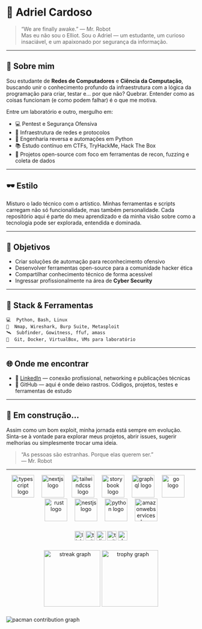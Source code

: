 # 👾 Adriel Cardoso 

> “We are finally awake.” — Mr. Robot  
> Mas eu não sou o Elliot. Sou o Adriel — um estudante, um curioso insaciável, e um apaixonado por segurança da informação.

---

## 🧠 Sobre mim

Sou estudante de **Redes de Computadores** e **Ciência da Computação**, buscando unir o conhecimento profundo da infraestrutura com a lógica da programação para criar, testar e... por que não? Quebrar. Entender como as coisas funcionam (e como podem falhar) é o que me motiva.

Entre um laboratório e outro, mergulho em:

- 💻 Pentest e Segurança Ofensiva  
- 📡 Infraestrutura de redes e protocolos  
- 🔐 Engenharia reversa e automações em Python  
- 📚 Estudo contínuo em CTFs, TryHackMe, Hack The Box  
- 🧩 Projetos open-source com foco em ferramentas de recon, fuzzing e coleta de dados

---

## 🕶️ Estilo

Misturo o lado técnico com o artístico. Minhas ferramentas e scripts carregam não só funcionalidade, mas também personalidade. Cada repositório aqui é parte do meu aprendizado e da minha visão sobre como a tecnologia pode ser explorada, entendida e dominada.

---

## 📌 Objetivos

- Criar soluções de automação para reconhecimento ofensivo  
- Desenvolver ferramentas open-source para a comunidade hacker ética  
- Compartilhar conhecimento técnico de forma acessível  
- Ingressar profissionalmente na área de **Cyber Security**

---

## 🧰 Stack & Ferramentas

```
💻  Python, Bash, Linux  
🧠  Nmap, Wireshark, Burp Suite, Metasploit  
🛰️  Subfinder, Gowitness, ffuf, amass  
🔧  Git, Docker, VirtualBox, VMs para laboratório
```

---

## 🌐 Onde me encontrar

- 📎 [LinkedIn](https://www.linkedin.com/in/adrielck/) — conexão profissional, networking e publicações técnicas  
- 👤 GitHub — aqui é onde deixo rastros. Códigos, projetos, testes e ferramentas de estudo  

---

## 🧩 Em construção...

Assim como um bom exploit, minha jornada está sempre em evolução.  
Sinta-se à vontade para explorar meus projetos, abrir issues, sugerir melhorias ou simplesmente trocar uma ideia.

> “As pessoas são estranhas. Porque elas querem ser.”  
> — Mr. Robot

---

<div align="center">
  <img src="https://skillicons.dev/icons?i=ts" height="60" alt="typescript logo"  />
  <img width="12" />
  <img src="https://skillicons.dev/icons?i=nextjs" height="60" alt="nextjs logo"  />
  <img width="12" />
  <img src="https://skillicons.dev/icons?i=tailwind" height="60" alt="tailwindcss logo"  />
  <img width="12" />
  <img src="https://cdn.jsdelivr.net/gh/devicons/devicon/icons/storybook/storybook-original.svg" height="60" alt="storybook logo"  />
  <img width="12" />
  <img src="https://skillicons.dev/icons?i=graphql" height="60" alt="graphql logo"  />
  <img width="12" />
  <img src="https://skillicons.dev/icons?i=go" height="60" alt="go logo"  />
  <img width="12" />
  <img src="https://skillicons.dev/icons?i=rust" height="60" alt="rust logo"  />
  <img width="12" />
  <img src="https://skillicons.dev/icons?i=nestjs" height="60" alt="nestjs logo"  />
  <img width="12" />
  <img src="https://skillicons.dev/icons?i=py" height="60" alt="python logo"  />
  <img width="12" />
  <img src="https://skillicons.dev/icons?i=aws" height="60" alt="amazonwebservices logo"  />
</div>

###

<div align="center">
  <img src="https://img.shields.io/static/v1?message=LinkedIn&logo=linkedin&label=&color=0077B5&logoColor=white&labelColor=&style=for-the-badge" height="25" alt="linkedin logo"  />
  <img src="https://img.shields.io/static/v1?message=Twitter&logo=twitter&label=&color=1DA1F2&logoColor=white&labelColor=&style=for-the-badge" height="25" alt="twitter logo"  />
  <img src="https://img.shields.io/static/v1?message=Discord&logo=discord&label=&color=7289DA&logoColor=white&labelColor=&style=for-the-badge" height="25" alt="discord logo"  />
  <img src="https://img.shields.io/static/v1?message=Twitch&logo=twitch&label=&color=9146FF&logoColor=white&labelColor=&style=for-the-badge" height="25" alt="twitch logo"  />
  <img src="https://img.shields.io/static/v1?message=dev.to&logo=dev.to&label=&color=0A0A0A&logoColor=white&labelColor=&style=for-the-badge" height="25" alt="devto logo"  />
</div>

###

<div align="center">
  <img src="https://streak-stats.demolab.com?user=maurodesouza&locale=en&mode=daily&theme=dracula&hide_border=false&border_radius=5&order=3" height="150" alt="streak graph"  />
  <img src="https://github-profile-trophy.vercel.app?username=maurodesouza&theme=dracula&column=-1&row=1&margin-w=8&margin-h=8&no-bg=false&no-frame=false&order=4" height="150" alt="trophy graph"  />
</div>

###

<picture>
  <source media="(prefers-color-scheme: dark)" srcset="https://raw.githubusercontent.com/maurodesouza/maurodesouza/output/pacman-contribution-graph-dark.svg">
  <source media="(prefers-color-scheme: light)" srcset="https://raw.githubusercontent.com/maurodesouza/maurodesouza/output/pacman-contribution-graph.svg">
  <img alt="pacman contribution graph" src="https://raw.githubusercontent.com/maurodesouza/maurodesouza/output/pacman-contribution-graph.svg">
</picture>

###
